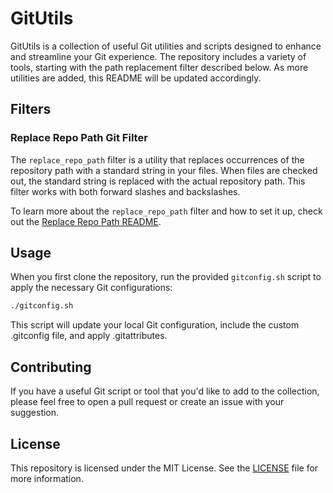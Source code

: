 # GitUtils
GitUtils is a collection of useful Git utilities and scripts designed to enhance and streamline your Git experience. The repository includes a variety of tools, starting with the path replacement filter described below. As more utilities are added, this README will be updated accordingly.

## Filters

### Replace Repo Path Git Filter

The `replace_repo_path` filter is a utility that replaces occurrences of the repository path with a standard string in your files. When files are checked out, the standard string is replaced with the actual repository path. This filter works with both forward slashes and backslashes.

To learn more about the `replace_repo_path` filter and how to set it up, check out the [Replace Repo Path README](filters/replace_repo_path/README.md).

## Usage

When you first clone the repository, run the provided `gitconfig.sh` script to apply the necessary Git configurations:

```bash
./gitconfig.sh
```
This script will update your local Git configuration, include the custom .gitconfig file, and apply .gitattributes.

## Contributing
If you have a useful Git script or tool that you'd like to add to the collection, please feel free to open a pull request or create an issue with your suggestion.

## License
This repository is licensed under the MIT License. See the [LICENSE](LICENSE) file for more information.
